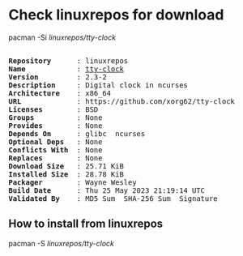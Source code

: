 # Check linuxrepos for download

pacman -Si *linuxrepos/tty-clock*

<div class="highlight"><pre class="highlight"><text>
<b>Repository</b>      : linuxrepos
<b>Name</b>            : <a href="../../x86_64/tty-clock-2.3-2-x86_64.pkg.tar.zst">tty-clock</a>
<b>Version</b>         : 2.3-2
<b>Description</b>     : Digital clock in ncurses
<b>Architecture</b>    : x86_64
<b>URL</b>             : https://github.com/xorg62/tty-clock
<b>Licenses</b>        : BSD
<b>Groups</b>          : None
<b>Provides</b>        : None
<b>Depends On</b>      : glibc  ncurses
<b>Optional Deps</b>   : None
<b>Conflicts With</b>  : None
<b>Replaces</b>        : None
<b>Download Size</b>   : 25.71 KiB
<b>Installed Size</b>  : 28.78 KiB
<b>Packager</b>        : Wayne Wesley <wayne6324@gmail.com>
<b>Build Date</b>      : Thu 25 May 2023 21:19:14 UTC
<b>Validated By</b>    : MD5 Sum  SHA-256 Sum  Signature
</text></pre></div>

## How to install from linuxrepos

pacman -S *linuxrepos/tty-clock*
